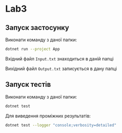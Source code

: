 # Lab3
## Запуск застосунку
Виконати команду з даної папки:
```bash
dotnet run --project App
```
Вхідний файл `Input.txt` знаходиться в даній папці

Вихідний файл `Output.txt` записується в дану папці

## Запуск тестів
Виконати команду з даної папки:
```bash
dotnet test
```
Для виведення проміжних результатів:
```bash
dotnet test --logger "console;verbosity=detailed"
```
